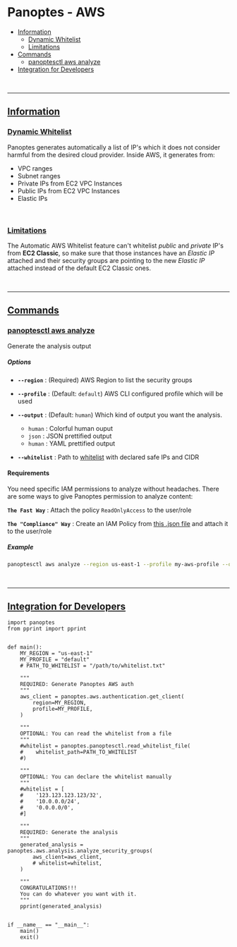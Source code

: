 # Panoptes - AWS

- [Information](README.md#info)
    - [Dynamic Whitelist](README.md#info-dynamic-whitelist)
    - [Limitations](README.md#info-limitations)
- [Commands](README.md#comm)
    - [panoptesctl aws analyze](README.md#comm-analyze)
- [Integration for Developers](README.md#integrating)


<br>

----

## [Information](#info)
### [Dynamic Whitelist](#info-dynamic-whitelist)
Panoptes generates automatically a list of IP's which it does not consider harmful from the desired cloud provider. Inside AWS, it generates from:
- VPC ranges
- Subnet ranges
- Private IPs from EC2 VPC Instances
- Public IPs from EC2 VPC Instances
- Elastic IPs

<br>

### [Limitations](#info-limitations)
The Automatic AWS Whitelist feature can't whitelist *public* and *private* IP's from **EC2 Classic**, so make sure that those instances have an *Elastic IP* attached and their security groups are pointing to the new *Elastic IP* attached instead of the default EC2 Classic ones.

<br>

----

## [Commands](#comm)

### [panoptesctl aws analyze](#comm-analyze)
Generate the analysis output
##### Options
- **```--region```** : (Required) AWS Region to list the security groups


- **```--profile```** : (Default: ```default```) AWS CLI configured profile which will be used


- **```--output```** : (Default: ```human```) Which kind of output you want the analysis.
    - ```human``` : Colorful human ouput
    - ```json``` : JSON prettified output
    - ```human``` : YAML prettified output


- **```--whitelist```** : Path to [whitelist](../whitelist_example.txt) with declared safe IPs and CIDR

#### Requirements
You need specific IAM permissions to analyze without headaches. There are some ways to give Panoptes permission to analyze content:

**```The Fast Way```** : Attach the policy ```ReadOnlyAccess``` to the user/role

**```The "Compliance" Way```** : Create an IAM Policy from [this .json file](aws_analyze_policy.json) and attach it to the user/role


##### Example
```sh
panoptesctl aws analyze --region us-east-1 --profile my-aws-profile --output yml --whitelist /path/to/my/whitelist.txt
```

<br>

----

## [Integration for Developers](#integrating)
```python]
import panoptes
from pprint import pprint


def main():
    MY_REGION = "us-east-1"
    MY_PROFILE = "default"
    # PATH_TO_WHITELIST = "/path/to/whitelist.txt"

    """
    REQUIRED: Generate Panoptes AWS auth
    """
    aws_client = panoptes.aws.authentication.get_client(
        region=MY_REGION,
        profile=MY_PROFILE,
    )

    """
    OPTIONAL: You can read the whitelist from a file
    """
    #whitelist = panoptes.panoptesctl.read_whitelist_file(
    #    whitelist_path=PATH_TO_WHITELIST
    #)

    """
    OPTIONAL: You can declare the whitelist manually
    """
    #whitelist = [
    #    '123.123.123.123/32',
    #    '10.0.0.0/24',
    #    '0.0.0.0/0',
    #]

    """
    REQUIRED: Generate the analysis
    """
    generated_analysis = panoptes.aws.analysis.analyze_security_groups(
        aws_client=aws_client,
        # whitelist=whitelist,
    )

    """
    CONGRATULATIONS!!!
    You can do whatever you want with it.
    """
    pprint(generated_analysis)


if __name__ == "__main__":
    main()
    exit()
```
